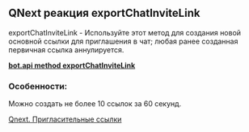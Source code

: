 ## QNext реакция exportChatInviteLink

exportChatInviteLink - Используйте этот метод для создания новой основной ссылки для приглашения в чат; любая ранее созданная первичная ссылка аннулируется.





[**bot.api method exportChatInviteLink** ](https://core.telegram.org/bots/api#exportchatinvitelink)
### Особенности:

Можно создать не более 10 ссылок за 60 секунд. 



[Qnext. Пригласительные ссылки](/docs-test/_export/admin/invitelink-about)

